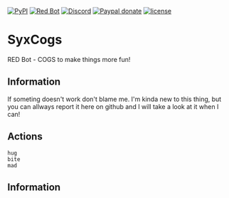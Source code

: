 [![PyPI](https://img.shields.io/badge/Python-3.5-blue.svg?style=flat-square)](https://www.python.org/downloads/) 
[![Red Bot](https://img.shields.io/badge/Discord-Red%20Bot-red.svg?style=flat-square)](https://github.com/Twentysix26/Red-DiscordBot)
[![Discord](https://img.shields.io/discord/102860784329052160.svg?style=flat-square)](https://discord.gg/pH4KDbT)
[![Paypal donate](https://img.shields.io/badge/PayPal-Donate-red.svg?longCache=true&style=flat-square)](paypal.me/dofkis)
[![license](https://img.shields.io/github/license/mashape/apistatus.svg?style=flat-square)](https://github.com/javascripto/syxcogs/blob/master/LICENSE)

# SyxCogs

RED Bot - COGS to make things more fun!

## Information

If someting doesn't work don't blame me. I'm kinda new to this thing, but you can allways report it here on github and I will take a look at it when I can!

## Actions
```
hug
bite
mad
```

## Information